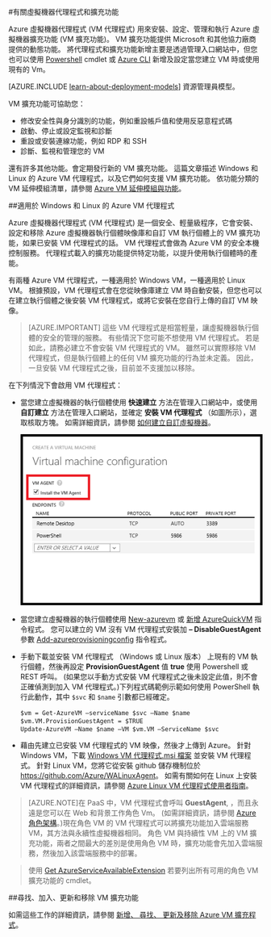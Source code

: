 <properties
 pageTitle="Azure VM 代理程式和延伸模組 |Microsoft Azure"
 description="提供代理程式和延伸模組的概觀，以及如何使用傳統部署模型來安裝代理程式。"
 services="virtual-machines"
 documentationCenter=""
 authors="squillace"
 manager="timlt"
 editor=""
 tags="azure-service-management"/>

<tags
 ms.service="virtual-machines"
 ms.devlang="na"
 ms.topic="article"
 ms.tgt_pltfrm="vm-multiple"
 ms.workload="infrastructure-services"
 ms.date="09/22/2015"
 ms.author="rasquill"/>

#有關虛擬機器代理程式和擴充功能

Azure 虛擬機器代理程式 (VM 代理程式) 用來安裝、設定、管理和執行 Azure 虛擬機器擴充功能 (VM 擴充功能)。 VM 擴充功能提供 Microsoft 和其他協力廠商提供的動態功能。 將代理程式和擴充功能新增主要是透過管理入口網站中，但您也可以使用 [Powershell](../install-configure-powershell.md) cmdlet 或 [Azure CLI](xplat-install.md) 新增及設定當您建立 VM 時或使用現有的 Vm。

[AZURE.INCLUDE [learn-about-deployment-models](../../includes/learn-about-deployment-models-classic-include.md)] 資源管理員模型。



VM 擴充功能可協助您：

-   修改安全性與身分識別的功能，例如重設帳戶值和使用反惡意程式碼
-   啟動、停止或設定監視和診斷
-   重設或安裝連線功能，例如 RDP 和 SSH
-   診斷、監視和管理您的 VM

還有許多其他功能。會定期發行新的 VM 擴充功能。 這篇文章描述 Windows 和 Linux 的 Azure VM 代理程式，以及它們如何支援 VM 擴充功能。 依功能分類的 VM 延伸模組清單，請參閱 [Azure VM 延伸模組與功能](virtual-machines-extensions-features.md)。

##適用於 Windows 和 Linux 的 Azure VM 代理程式

Azure 虛擬機器代理程式 (VM 代理程式) 是一個安全、輕量級程序，它會安裝、設定和移除 Azure 虛擬機器執行個體映像庫和自訂 VM 執行個體上的 VM 擴充功能，如果已安裝 VM 代理程式的話。 VM 代理程式會做為 Azure VM 的安全本機控制服務。 代理程式載入的擴充功能提供特定功能，以提升使用執行個體時的產能。

有兩種 Azure VM 代理程式，一種適用於 Windows VM，一種適用於 Linux VM。 根據預設，VM 代理程式會在您從映像庫建立 VM 時自動安裝，但您也可以在建立執行個體之後安裝 VM 代理程式，或將它安裝在您自行上傳的自訂 VM 映像。

>[AZURE.IMPORTANT] 這些 VM 代理程式是相當輕量，讓虛擬機器執行個體的安全的管理的服務。 有些情況下您可能不想使用 VM 代理程式。 若是如此，請務必建立不會安裝 VM 代理程式的 VM。 雖然可以實際移除 VM 代理程式，但是執行個體上的任何 VM 擴充功能的行為並未定義。 因此，一旦安裝 VM 代理程式之後，目前並不支援加以移除。

在下列情況下會啟用 VM 代理程式：

-   當您建立虛擬機器的執行個體使用 **快速建立** 方法在管理入口網站中，或使用 **自訂建立** 方法在管理入口網站，並確定 **安裝 VM 代理程式** （如圖所示），選取核取方塊。 如需詳細資訊，請參閱 [如何建立自訂虛擬機器](virtual-machines-create-custom.md)。

    ![VM 代理程式核取方塊](./media/virtual-machines-extensions-agent-about/IC719409.png "VM Agent Checkbox")

-   當您建立虛擬機器的執行個體使用 [New-azurevm](https://msdn.microsoft.com/library/azure/dn495254.aspx) 或 [新增 AzureQuickVM](https://msdn.microsoft.com/library/azure/dn495183.aspx) 指令程式。 您可以建立的 VM 沒有 VM 代理程式安裝加 **– DisableGuestAgent** 參數 [Add-azureprovisioningconfig](https://msdn.microsoft.com/library/azure/dn495299.aspx) 指令程式。

-   手動下載並安裝 VM 代理程式 （Windows 或 Linux 版本） 上現有的 VM 執行個體，然後再設定 **ProvisionGuestAgent** 值 **true** 使用 Powershell 或 REST 呼叫。 (如果您以手動方式安裝 VM 代理程式之後未設定此值，則不會正確偵測到加入 VM 代理程式。)下列程式碼範例示範如何使用 PowerShell 執行此動作，其中 `$svc` 和 `$name` 引數都已經確定。

        $vm = Get-AzureVM –serviceName $svc –Name $name
        $vm.VM.ProvisionGuestAgent = $TRUE
        Update-AzureVM –Name $name –VM $vm.VM –ServiceName $svc

-   藉由先建立已安裝 VM 代理程式的 VM 映像，然後才上傳到 Azure。 針對 Windows VM，下載 [Windows VM 代理程式.msi 檔案](http://go.microsoft.com/fwlink/?LinkID=394789&clcid=0x409) 並安裝 VM 代理程式。 針對 Linux VM，您將它從安裝 github 儲存機制位於 <https://github.com/Azure/WALinuxAgent>。 如需有關如何在 Linux 上安裝 VM 代理程式的詳細資訊，請參閱 [Azure Linux VM 代理程式使用者指南](virtual-machines-linux-agent-user-guide.md)。

>[AZURE.NOTE]在 PaaS 中，VM 代理程式會呼叫 **GuestAgent**, ，而且永遠是您可以在 Web 和背景工作角色 Vm。 (如需詳細資訊，請參閱 [Azure 角色架構](http://blogs.msdn.com/b/kwill/archive/2011/05/05/windows-azure-role-architecture.aspx)。)現在角色 VM 的 VM 代理程式可以將擴充功能加入雲端服務 VM，其方法與永續性虛擬機器相同。 角色 VM 與持續性 VM 上的 VM 擴充功能，兩者之間最大的差別是使用角色 VM 時，擴充功能會先加入雲端服務，然後加入該雲端服務中的部署。

>使用
[Get AzureServiceAvailableExtension](https://msdn.microsoft.com/library/azure/dn722498.aspx)
若要列出所有可用的角色 VM 擴充功能的 cmdlet。

##尋找、加入、更新和移除 VM 擴充功能  

如需這些工作的詳細資訊，請參閱 [新增、 尋找、 更新及移除 Azure VM 擴充程式](virtual-machines-extensions-install.md)。


